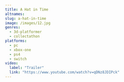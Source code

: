 ```yaml
---
title: A Hat in Time
altnames:
slug: a-hat-in-time
image: /images/12.jpg
genres:
  - 3d-platformer
  - collectathon
platforms:
  - pc
  - xbox-one
  - ps4
  - switch
video:
  label: "Trailer"
  link: "https://www.youtube.com/watch?v=qDNz8JDIPck"
---
```


